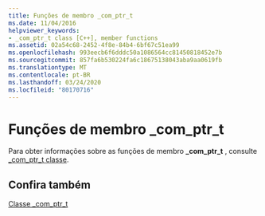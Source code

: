 ```yaml
---
title: Funções de membro _com_ptr_t
ms.date: 11/04/2016
helpviewer_keywords:
- _com_ptr_t class [C++], member functions
ms.assetid: 02a54c68-2452-4f8e-84b4-6bf67c51ea99
ms.openlocfilehash: 993eecb6f6dddc50a1086564cc81450818452e7b
ms.sourcegitcommit: 857fa6b530224fa6c18675138043aba9aa0619fb
ms.translationtype: MT
ms.contentlocale: pt-BR
ms.lasthandoff: 03/24/2020
ms.locfileid: "80170716"
---
```

# <a name="_com_ptr_t-member-functions"></a>Funções de membro _com_ptr_t

Para obter informações sobre as funções de membro **_com_ptr_t** , consulte [_com_ptr_t classe](../cpp/com-ptr-t-class.md).

## <a name="see-also"></a>Confira também

[Classe _com_ptr_t](../cpp/com-ptr-t-class.md)
